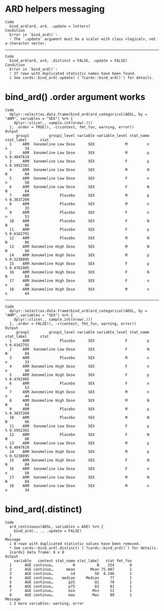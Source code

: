 # ARD helpers messaging

    Code
      bind_ard(ard, ard, .update = letters)
    Condition
      Error in `bind_ard()`:
      ! The `.update` argument must be a scalar with class <logical>, not a character vector.

---

    Code
      bind_ard(ard, ard, .distinct = FALSE, .update = FALSE)
    Condition
      Error in `bind_ard()`:
      ! 27 rows with duplicated statistic names have been found.
      i See cards::bind_ard(.update) (`?cards::bind_ard()`) for details.

# bind_ard() .order argument works

    Code
      dplyr::select(as.data.frame(bind_ard(ard_categorical(ADSL, by = "ARM", variables = "SEX") %>% {
        dplyr::slice(., sample.int(nrow(.)))
      }, .order = TRUE)), -c(context, fmt_fun, warning, error))
    Output
         group1         group1_level variable variable_level stat_name stat_label      stat
      1     ARM  Xanomeline Low Dose      SEX              M         n          n        34
      2     ARM  Xanomeline Low Dose      SEX              M         p          % 0.4047619
      3     ARM  Xanomeline Low Dose      SEX              F         p          % 0.5952381
      4     ARM  Xanomeline Low Dose      SEX              M         N          N        84
      5     ARM  Xanomeline Low Dose      SEX              F         n          n        50
      6     ARM  Xanomeline Low Dose      SEX              F         N          N        84
      7     ARM              Placebo      SEX              M         p          % 0.3837209
      8     ARM              Placebo      SEX              M         n          n        33
      9     ARM              Placebo      SEX              F         n          n        53
      10    ARM              Placebo      SEX              F         N          N        86
      11    ARM              Placebo      SEX              F         p          % 0.6162791
      12    ARM              Placebo      SEX              M         N          N        86
      13    ARM Xanomeline High Dose      SEX              M         N          N        84
      14    ARM Xanomeline High Dose      SEX              M         p          % 0.5238095
      15    ARM Xanomeline High Dose      SEX              F         p          % 0.4761905
      16    ARM Xanomeline High Dose      SEX              F         N          N        84
      17    ARM Xanomeline High Dose      SEX              F         n          n        40
      18    ARM Xanomeline High Dose      SEX              M         n          n        44

---

    Code
      dplyr::select(as.data.frame(bind_ard(ard_categorical(ADSL, by = "ARM", variables = "SEX") %>% {
        dplyr::slice(., sample.int(nrow(.)))
      }, .order = FALSE)), -c(context, fmt_fun, warning, error))
    Output
         group1         group1_level variable variable_level stat_name stat_label      stat
      1     ARM              Placebo      SEX              F         p          % 0.6162791
      2     ARM  Xanomeline Low Dose      SEX              F         N          N        84
      3     ARM              Placebo      SEX              M         n          n        33
      4     ARM Xanomeline High Dose      SEX              F         n          n        40
      5     ARM Xanomeline High Dose      SEX              F         p          % 0.4761905
      6     ARM              Placebo      SEX              F         n          n        53
      7     ARM Xanomeline High Dose      SEX              M         n          n        44
      8     ARM Xanomeline High Dose      SEX              M         N          N        84
      9     ARM              Placebo      SEX              M         p          % 0.3837209
      10    ARM              Placebo      SEX              M         N          N        86
      11    ARM  Xanomeline Low Dose      SEX              F         p          % 0.5952381
      12    ARM              Placebo      SEX              F         N          N        86
      13    ARM  Xanomeline Low Dose      SEX              M         p          % 0.4047619
      14    ARM Xanomeline High Dose      SEX              M         p          % 0.5238095
      15    ARM Xanomeline High Dose      SEX              F         N          N        84
      16    ARM  Xanomeline Low Dose      SEX              F         n          n        50
      17    ARM  Xanomeline Low Dose      SEX              M         N          N        84
      18    ARM  Xanomeline Low Dose      SEX              M         n          n        34

# bind_ard(.distinct)

    Code
      ard_continuous(ADSL, variables = AGE) %>% {
        bind_ard(., ., .update = FALSE)
      }
    Message
      i 8 rows with duplicated statistic values have been removed.
      * See cards::bind_ard(.distinct) (`?cards::bind_ard()`) for details.
      {cards} data frame: 8 x 8
    Output
        variable   context stat_name stat_label   stat fmt_fun
      1      AGE continuo…         N          N    254       0
      2      AGE continuo…      mean       Mean 75.087       1
      3      AGE continuo…        sd         SD  8.246       1
      4      AGE continuo…    median     Median     77       1
      5      AGE continuo…       p25         Q1     70       1
      6      AGE continuo…       p75         Q3     81       1
      7      AGE continuo…       min        Min     51       1
      8      AGE continuo…       max        Max     89       1
    Message
      i 2 more variables: warning, error

